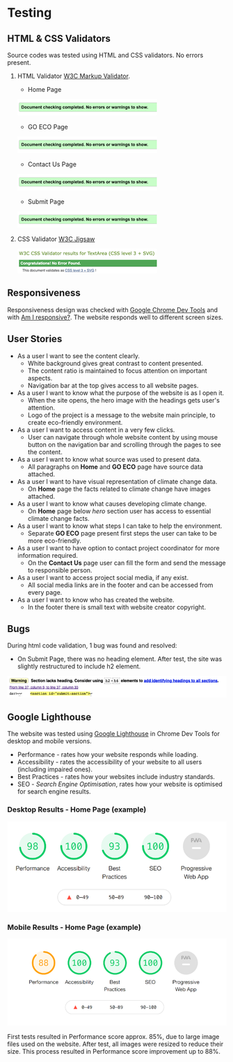 # Testing
## HTML & CSS Validators
Source codes was tested using HTML and CSS validators. No errors present.
1. HTML Validator [W3C Markup Validator](https://validator.w3.org/).
   - Home Page
  
    ![HTML Validator](assets/images/testing/html-validator.png)

   - GO ECO Page

    ![HTML Validator](assets/images/testing/html-validator.png)

   - Contact Us Page

    ![HTML Validator](assets/images/testing/html-validator.png)

   - Submit Page

    ![HTML Validator](assets/images/testing/html-validator.png)

2. CSS Validator [W3C Jigsaw](https://jigsaw.w3.org/css-validator/)

    ![CSS Validator](assets/images/testing/jigsaw-css-validator.png)

## Responsiveness
Responsiveness design was checked with [Google Chrome Dev Tools](https://developer.chrome.com/) and with [Am I responsive?](http://ami.responsivedesign.is/). The website responds well to different screen sizes.

## User Stories
- As a user I want to see the content clearly.
  - White background gives great contrast to content presented.
  - The content ratio is maintained to focus attention on important aspects.
  - Navigation bar at the top gives access to all website pages.
- As a user I want to know what the purpose of the website is as I open it.
  - When the site opens, the hero image with the headings gets user's attention.
  - Logo of the project is a message to the website main principle, to create eco-friendly environment.
- As a user I want to access content in a very few clicks.
  - User can navigate through whole website content by using mouse button on the navigation bar and scrolling through the pages to see the content.
- As a user I want to know what source was used to present data.
  - All paragraphs on **Home** and **GO ECO** page have source data attached.
- As a user I want to have visual representation of climate change data.
  - On **Home** page the facts related to climate change have images attached.
- As a user I want to know what causes developing climate change.
  - On **Home** page below *hero* section user has access to essential climate change facts.
- As a user I want to know what steps I can take to help the environment.
  - Separate **GO ECO** page present first steps the user can take to be more eco-friendly.
- As a user I want to have option to contact project coordinator for more information required.
  - On the **Contact Us** page user can fill the form and send the message to responsible person.
- As a user I want to access project social media, if any exist.
  - All social media links are in the footer and can be accessed from every page.
- As a user I want to know who has created the website.
  - In the footer there is small text with website creator copyright.

## Bugs
During html code validation, 1 bug was found and resolved:
   - On Submit Page, there was no heading element. After test, the site was slightly restructured to include h2 element.
    
![Submit Page Bug](assets/images/testing/submit-page-bug.png)

## Google Lighthouse

The website was tested using [Google Lighthouse](https://developers.google.com/web/tools/lighthouse) in Chrome Dev Tools for desktop and mobile versions.

- Performance - rates how your website responds while loading.
- Accessibility - rates the accessibility of your website to all users (including impaired ones).
- Best Practices - rates how your websites include industry standards.
- SEO - *Search Engine Optimisation*, rates how your website is optimised for search engine results.

### Desktop Results - Home Page (example)

![Lighthouse Desktop](assets/images/testing/lighthouse-desktop.png)

### Mobile Results - Home Page (example)

![Lighthouse Mobile](assets/images/testing/lighthouse-mobile.png)

First tests resulted in Performance score approx. 85%, due to large image files used on the website. After test, all images were resized to reduce their size. This process resulted in Performance score improvement up to 88%.